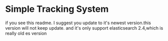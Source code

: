 # Simple Tracking System

if you see this readme. I suggest you update to it's newest version.this version will not keep update.
and it's only support elasticsearch 2.4,which is really old es version